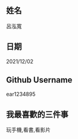 姓名
----
呂泓寬


日期
----
2021/12/02

Github Username
---------------
ear1234895


我最喜歡的三件事
---------------
玩手機,看書,看影片
